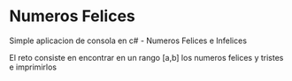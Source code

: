 # Numeros Felices

Simple aplicacion de consola en c# - Numeros Felices e Infelices 



El reto consiste en encontrar en un rango [a,b] los numeros felices y tristes e imprimirlos 

